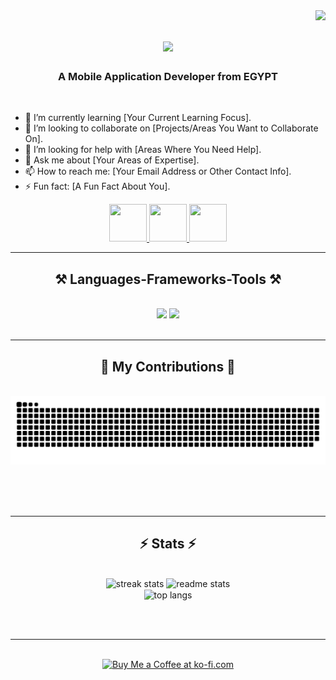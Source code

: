 <img align="right" src="https://visitor-badge.laobi.icu/badge?page_id=eng-abdallahyasser.eng-abdallahyasser" />


<h1 align="center">
<img src="https://readme-typing-svg.herokuapp.com?font=Righteous&size=40&duration=3500&pause=1000&center=true&random=false&width=500&height=80&lines=Hi+There!+%F0%9F%91%8B;Welcome+To+My+Profile+%F0%9F%A4%97;It's+Me%2C+Abdallah+Yasser" /></a>
</h1>


<h3 align="center">A Mobile Application Developer from EGYPT</h3>

<br/>

- 🌱 I’m currently learning [Your Current Learning Focus].
- 👯 I’m looking to collaborate on [Projects/Areas You Want to Collaborate On].
- 🤔 I’m looking for help with [Areas Where You Need Help].
- 💬 Ask me about [Your Areas of Expertise].
- 📫 How to reach me: [Your Email Address or Other Contact Info].
- ⚡ Fun fact: [A Fun Fact About You].

 
<div align="center"> 
  <a href="mailto:abdallahyasser1277@gmail.com">
    <img src="https://img.icons8.com/?size=100&id=X0mEIh0RyDdL&format=png&color=000000" width="60" height="60" />
  </a>
  <a href="https://www.linkedin.com/in/abdallah-yasser-30a1681a1/" target="_blank">
    <img src="https://img.icons8.com/?size=100&id=13930&format=png&color=000000" width="60" height="60"/>
  </a>
  <a href="https://salesp07.github.io" target="_blank">
     <img src="https://cdn2.iconfinder.com/data/icons/social-icons-33/128/Stack_Overflow-512.png" width="60" height="60 target="_blank" /> <!-- sqlite, safari, google-chrome are other good icon options -->
  </a>
</div>

 <hr/>
 
<h2 align="center">⚒️ Languages-Frameworks-Tools ⚒️</h2>
<br/>
<div align="center">
    <img src="https://skillicons.dev/icons?i=react,bootstrap,mui,html,css,vscode,github,figma,tailwind,git,r" />
    <img src="https://skillicons.dev/icons?i=nodejs,python,javascript,typescript,express,firebase,mongodb,c,java,nextjs,mysql,flask" /><br>
</div>

<br/>
<hr/>

<div align="center">
  <h2>🐍 My Contributions 🐍</h2>
  <br>
  <img alt="snake eating my contributions" src="https://raw.githubusercontent.com/salesp07/salesp07/output/github-contribution-grid-snake.svg" />
  
  <br/><br/><br/>
</div>

<hr/>

<h2 align="center">⚡ Stats ⚡</h2>
<br>
<div align=center>
  <img width=390 src="https://github-readme-streak-stats-salesp07.vercel.app/?user=salesp07&count_private=true&theme=react&border_radius=10" alt="streak stats"/>
  <img width=390 src="https://github-readme-stats-salesp07.vercel.app/api?username=salesp07&count_private=true&show_icons=true&theme=react&rank_icon=github&border_radius=10" alt="readme stats" />
  <br/>
  <img width=325 align="center" src="https://github-readme-stats-salesp07.vercel.app/api/top-langs/?username=salesp07&hide=HTML&langs_count=8&layout=compact&theme=react&border_radius=10&size_weight=0.5&count_weight=0.5&exclude_repo=github-readme-stats" alt="top langs" />
</div>

<br/><br/>

<hr/>

<br/>

<div align="center">
<a href='https://ko-fi.com/V7V4RAK9C' target='_blank'><img height='64' style='border:0px;height:64px;' src='https://storage.ko-fi.com/cdn/kofi1.png?v=3' border='0' alt='Buy Me a Coffee at ko-fi.com' /></a>
</div>

<br/>
